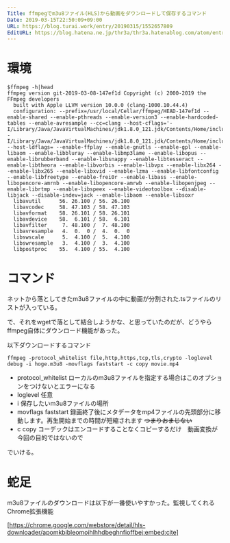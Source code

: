 ```yaml
---
Title: ffmpegでm3u8ファイル(HLS)から動画をダウンロードして保存するコマンド
Date: 2019-03-15T22:50:09+09:00
URL: https://blog.turai.work/entry/20190315/1552657809
EditURL: https://blog.hatena.ne.jp/thr3a/thr3a.hatenablog.com/atom/entry/17680117126994046224
---
```


# 環境

```
$ffmpeg -h|head
ffmpeg version git-2019-03-08-147ef1d Copyright (c) 2000-2019 the FFmpeg developers
  built with Apple LLVM version 10.0.0 (clang-1000.10.44.4)
  configuration: --prefix=/usr/local/Cellar/ffmpeg/HEAD-147ef1d --enable-shared --enable-pthreads --enable-version3 --enable-hardcoded-tables --enable-avresample --cc=clang --host-cflags='-I/Library/Java/JavaVirtualMachines/jdk1.8.0_121.jdk/Contents/Home/include -I/Library/Java/JavaVirtualMachines/jdk1.8.0_121.jdk/Contents/Home/include/darwin' --host-ldflags= --enable-ffplay --enable-gnutls --enable-gpl --enable-libaom --enable-libbluray --enable-libmp3lame --enable-libopus --enable-librubberband --enable-libsnappy --enable-libtesseract --enable-libtheora --enable-libvorbis --enable-libvpx --enable-libx264 --enable-libx265 --enable-libxvid --enable-lzma --enable-libfontconfig --enable-libfreetype --enable-frei0r --enable-libass --enable-libopencore-amrnb --enable-libopencore-amrwb --enable-libopenjpeg --enable-librtmp --enable-libspeex --enable-videotoolbox --disable-libjack --disable-indev=jack --enable-libaom --enable-libsoxr
  libavutil      56. 26.100 / 56. 26.100
  libavcodec     58. 47.103 / 58. 47.103
  libavformat    58. 26.101 / 58. 26.101
  libavdevice    58.  6.101 / 58.  6.101
  libavfilter     7. 48.100 /  7. 48.100
  libavresample   4.  0.  0 /  4.  0.  0
  libswscale      5.  4.100 /  5.  4.100
  libswresample   3.  4.100 /  3.  4.100
  libpostproc    55.  4.100 / 55.  4.100
```

# コマンド

ネットから落としてきたm3u8ファイルの中に動画が分割された.tsファイルのリストが入っている。

で、それをwgetで落として結合しようかな、と思っていたのだが、どうやらffmpeg自体にダウンロード機能があった。

以下ダウンロードするコマンド

```
ffmpeg -protocol_whitelist file,http,https,tcp,tls,crypto -loglevel debug -i hoge.m3u8 -movflags faststart -c copy movie.mp4
```

- protocol_whitelist ローカルのm3u8ファイルを指定する場合はこのオプションをつけないとエラーになる
- loglevel 任意
- i 保存したいm3u8ファイルの場所
- movflags faststart 録画終了後にメタデータをmp4ファイルの先頭部分に移動します。再生開始までの時間が短縮されます ~~つまりおまじない~~
- c copy コーデックはエンコードすることなくコピーするだけ　動画変換が今回の目的ではないので

でいける。

# 蛇足

m3u8ファイルのダウンロードは以下が一番使いやすかった。監視してくれるChrome拡張機能

[https://chrome.google.com/webstore/detail/hls-downloader/apomkbibleomoihlhhdbeghnfioffbej:embed:cite]
